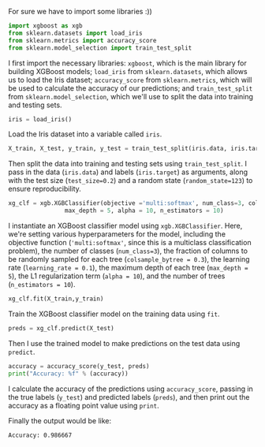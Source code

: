 For sure we have to import some libraries :))
```python
import xgboost as xgb
from sklearn.datasets import load_iris
from sklearn.metrics import accuracy_score
from sklearn.model_selection import train_test_split
```

I first import the necessary libraries: `xgboost`, which is the main library for building XGBoost models; `load_iris` from `sklearn.datasets`, which allows us to load the Iris dataset; `accuracy_score` from `sklearn.metrics`, which will be used to calculate the accuracy of our predictions; and `train_test_split` from `sklearn.model_selection`, which we'll use to split the data into training and testing sets.

```python
iris = load_iris()
```
Load the Iris dataset into a variable called `iris`.

```python
X_train, X_test, y_train, y_test = train_test_split(iris.data, iris.target, test_size=0.2, random_state=123)
```

Then split the data into training and testing sets using `train_test_split`. I pass in the data (`iris.data`) and labels (`iris.target`) as arguments, along with the test size (`test_size=0.2`) and a random state (`random_state=123`) to ensure reproducibility.

```python
xg_clf = xgb.XGBClassifier(objective ='multi:softmax', num_class=3, colsample_bytree = 0.3, learning_rate = 0.1,
                max_depth = 5, alpha = 10, n_estimators = 10)
```

I instantiate an XGBoost classifier model using `xgb.XGBClassifier`. Here, we're setting various hyperparameters for the model, including the objective function (`'multi:softmax'`, since this is a multiclass classification problem), the number of classes (`num_class=3`), the fraction of columns to be randomly sampled for each tree (`colsample_bytree = 0.3`), the learning rate (`learning_rate = 0.1`), the maximum depth of each tree (`max_depth = 5`), the L1 regularization term (`alpha = 10`), and the number of trees (`n_estimators = 10`).

```python
xg_clf.fit(X_train,y_train)
```

Train the XGBoost classifier model on the training data using `fit`.

```python
preds = xg_clf.predict(X_test)
```
Then I use the trained model to make predictions on the test data using `predict`.

```python
accuracy = accuracy_score(y_test, preds)
print("Accuracy: %f" % (accuracy))
```

I calculate the accuracy of the predictions using `accuracy_score`, passing in the true labels (`y_test`) and predicted labels (`preds`), and then print out the accuracy as a floating point value using `print`.


Finally the output would be like:

`Accuracy: 0.986667`
